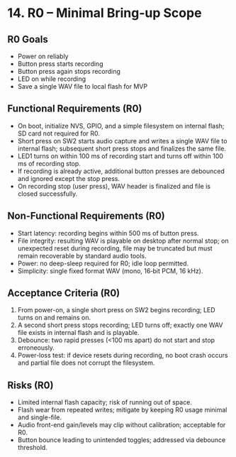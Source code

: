 # 14. R0 – Minimal Bring-up Scope

## R0 Goals

- Power on reliably
- Button press starts recording
- Button press again stops recording
- LED on while recording
- Save a single WAV file to local flash for MVP

## Functional Requirements (R0)

- On boot, initialize NVS, GPIO, and a simple filesystem on internal flash; SD card not required for R0.
- Short press on SW2 starts audio capture and writes a single WAV file to internal flash; subsequent short press stops and finalizes the same file.
- LED1 turns on within 100 ms of recording start and turns off within 100 ms of recording stop.
- If recording is already active, additional button presses are debounced and ignored except the stop press.
- On recording stop (user press), WAV header is finalized and file is closed successfully.

## Non-Functional Requirements (R0)

- Start latency: recording begins within 500 ms of button press.
- File integrity: resulting WAV is playable on desktop after normal stop; on unexpected reset during recording, file may be truncated but must remain recoverable by standard audio tools.
- Power: no deep-sleep required for R0; idle loop permitted.
- Simplicity: single fixed format WAV (mono, 16‑bit PCM, 16 kHz).

## Acceptance Criteria (R0)

1. From power-on, a single short press on SW2 begins recording; LED turns on and remains on.
2. A second short press stops recording; LED turns off; exactly one WAV file exists in internal flash and is playable.
3. Debounce: two rapid presses (<100 ms apart) do not start and stop erroneously.
4. Power-loss test: if device resets during recording, no boot crash occurs and partial file does not corrupt the filesystem.

## Risks (R0)

- Limited internal flash capacity; risk of running out of space.
- Flash wear from repeated writes; mitigate by keeping R0 usage minimal and single-file.
- Audio front-end gain/levels may clip without calibration; acceptable for R0.
- Button bounce leading to unintended toggles; addressed via debounce threshold.
